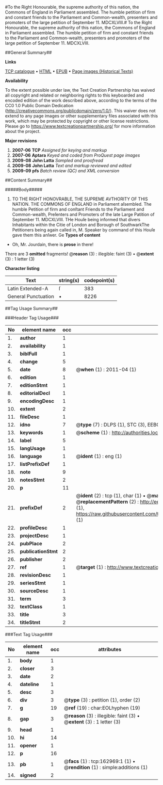 #To the Right Honourable, the supreme authority of this nation, the Commons of England in Parliament assembled. The humble petition of firm and constant friends to the Parliament and Common-wealth, presenters and promoters of the large petition of September 11. MDCXLVIII.#
To the Right Honourable, the supreme authority of this nation, the Commons of England in Parliament assembled. The humble petition of firm and constant friends to the Parliament and Common-wealth, presenters and promoters of the large petition of September 11. MDCXLVIII.

##General Summary##

**Links**

[TCP catalogue](http://www.ota.ox.ac.uk/tcp/)  • 
[HTML](http://tei.it.ox.ac.uk/tcp/Texts-HTML/free/A94/A94677.html)  • 
[EPUB](http://tei.it.ox.ac.uk/tcp/Texts-EPUB/free/A94/A94677.epub) • 
[Page images (Historical Texts)](https://historicaltexts.jisc.ac.uk/eebo-99869893e)

**Availability**

To the extent possible under law, the Text Creation Partnership has waived all copyright and related or neighboring rights to this keyboarded and encoded edition of the work described above, according to the terms of the CC0 1.0 Public Domain Dedication (http://creativecommons.org/publicdomain/zero/1.0/). This waiver does not extend to any page images or other supplementary files associated with this work, which may be protected by copyright or other license restrictions. Please go to https://www.textcreationpartnership.org/ for more information about the project.

**Major revisions**

1. __2007-06__ __TCP__ *Assigned for keying and markup*
1. __2007-06__ __Aptara__ *Keyed and coded from ProQuest page images*
1. __2009-08__ __John Latta__ *Sampled and proofread*
1. __2009-08__ __John Latta__ *Text and markup reviewed and edited*
1. __2009-09__ __pfs__ *Batch review (QC) and XML conversion*

##Content Summary##

#####Body#####

1. TO THE RIGHT HONOVRABLE, THE SUPREME AVTHORITY OF THIS NATION.
THE COMMONS OF ENGLAND
in Parliament aſsembled.
The humble Petition of firm and conſtant Friends to the Parliament and Common-wealth, Preſenters and Promoters of the late Large Patition
of September 11. MDCXLVIII.
THe Houſe being informed that divers Inhabitants within the Citie of London and Borough of SouthwarkThe Petitioners being again called in, M. Speaker by command of this Houſe gave them this anſwer. Ge
**Types of content**

  * Oh, Mr. Jourdain, there is **prose** in there!

There are 3 **omitted** fragments! 
 @__reason__ (3) : illegible: faint (3)  •  @__extent__ (3) : 1 letter (3)

**Character listing**


|Text|string(s)|codepoint(s)|
|---|---|---|
|Latin Extended-A|ſ|383|
|General Punctuation|•|8226|

##Tag Usage Summary##

###Header Tag Usage###

|No|element name|occ|attributes|
|---|---|---|---|
|1.|__author__|1||
|2.|__availability__|1||
|3.|__biblFull__|1||
|4.|__change__|5||
|5.|__date__|8| @__when__ (1) : 2011-04 (1)|
|6.|__edition__|1||
|7.|__editionStmt__|1||
|8.|__editorialDecl__|1||
|9.|__encodingDesc__|1||
|10.|__extent__|2||
|11.|__fileDesc__|1||
|12.|__idno__|7| @__type__ (7) : DLPS (1), STC (3), EEBO-CITATION (1), PROQUEST (1), VID (1)|
|13.|__keywords__|1| @__scheme__ (1) : http://authorities.loc.gov/ (1)|
|14.|__label__|5||
|15.|__langUsage__|1||
|16.|__language__|1| @__ident__ (1) : eng (1)|
|17.|__listPrefixDef__|1||
|18.|__note__|9||
|19.|__notesStmt__|2||
|20.|__p__|11||
|21.|__prefixDef__|2| @__ident__ (2) : tcp (1), char (1)  •  @__matchPattern__ (2) : ([0-9\-]+):([0-9IVX]+) (1), (.+) (1)  •  @__replacementPattern__ (2) : http://eebo.chadwyck.com/downloadtiff?vid=$1&page=$2 (1), https://raw.githubusercontent.com/textcreationpartnership/Texts/master/tcpchars.xml#$1 (1)|
|22.|__profileDesc__|1||
|23.|__projectDesc__|1||
|24.|__pubPlace__|2||
|25.|__publicationStmt__|2||
|26.|__publisher__|2||
|27.|__ref__|1| @__target__ (1) : http://www.textcreationpartnership.org/docs/. (1)|
|28.|__revisionDesc__|1||
|29.|__seriesStmt__|1||
|30.|__sourceDesc__|1||
|31.|__term__|3||
|32.|__textClass__|1||
|33.|__title__|3||
|34.|__titleStmt__|2||


###Text Tag Usage###

|No|element name|occ|attributes|
|---|---|---|---|
|1.|__body__|1||
|2.|__closer__|3||
|3.|__date__|2||
|4.|__dateline__|1||
|5.|__desc__|3||
|6.|__div__|3| @__type__ (3) : petition (1), order (2)|
|7.|__g__|19| @__ref__ (19) : char:EOLhyphen (19)|
|8.|__gap__|3| @__reason__ (3) : illegible: faint (3)  •  @__extent__ (3) : 1 letter (3)|
|9.|__head__|1||
|10.|__hi__|14||
|11.|__opener__|1||
|12.|__p__|16||
|13.|__pb__|1| @__facs__ (1) : tcp:162969:1 (1)  •  @__rendition__ (1) : simple:additions (1)|
|14.|__signed__|2||
